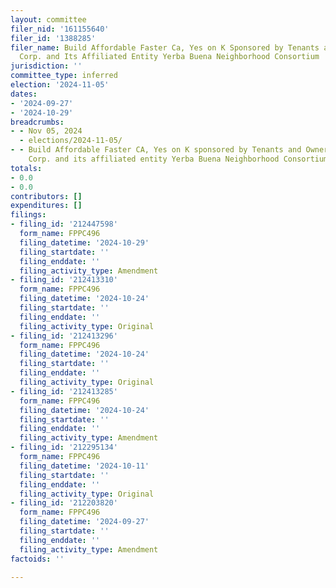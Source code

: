 ```yaml
---
layout: committee
filer_nid: '161155640'
filer_id: '1388285'
filer_name: Build Affordable Faster Ca, Yes on K Sponsored by Tenants and Owners Development
  Corp. and Its Affiliated Entity Yerba Buena Neighborhood Consortium
jurisdiction: ''
committee_type: inferred
election: '2024-11-05'
dates:
- '2024-09-27'
- '2024-10-29'
breadcrumbs:
- - Nov 05, 2024
  - elections/2024-11-05/
- - Build Affordable Faster CA, Yes on K sponsored by Tenants and Owners Development
    Corp. and its affiliated entity Yerba Buena Neighborhood Consortium
totals:
- 0.0
- 0.0
contributors: []
expenditures: []
filings:
- filing_id: '212447598'
  form_name: FPPC496
  filing_datetime: '2024-10-29'
  filing_startdate: ''
  filing_enddate: ''
  filing_activity_type: Amendment
- filing_id: '212413310'
  form_name: FPPC496
  filing_datetime: '2024-10-24'
  filing_startdate: ''
  filing_enddate: ''
  filing_activity_type: Original
- filing_id: '212413296'
  form_name: FPPC496
  filing_datetime: '2024-10-24'
  filing_startdate: ''
  filing_enddate: ''
  filing_activity_type: Original
- filing_id: '212413285'
  form_name: FPPC496
  filing_datetime: '2024-10-24'
  filing_startdate: ''
  filing_enddate: ''
  filing_activity_type: Amendment
- filing_id: '212295134'
  form_name: FPPC496
  filing_datetime: '2024-10-11'
  filing_startdate: ''
  filing_enddate: ''
  filing_activity_type: Original
- filing_id: '212203820'
  form_name: FPPC496
  filing_datetime: '2024-09-27'
  filing_startdate: ''
  filing_enddate: ''
  filing_activity_type: Amendment
factoids: ''

---
```


